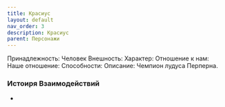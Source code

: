 ```yaml
---
title: Красиус
layout: default
nav_order: 3
description: Красиус
parent: Персонажи
---
```

Принадлежность: Человек
Внешность: 
Характер: 
Отношение к нам: 
Наше отношение: 
Способности: 
Описание: Чемпион лудуса Перперна.

### Истоиря Взаимодействий
- 
